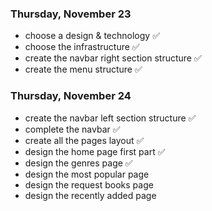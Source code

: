 ### Thursday, November 23

- choose a design & technology ✅
- choose the infrastructure ✅
- create the navbar right section structure ✅
- create the menu structure ✅

### Thursday, November 24

- create the navbar left section structure ✅
- complete the navbar ✅
- create all the pages layout ✅
- design the home page first part ✅
- design the genres page ✅
- design the most popular page
- design the request books page
- design the recently added page

